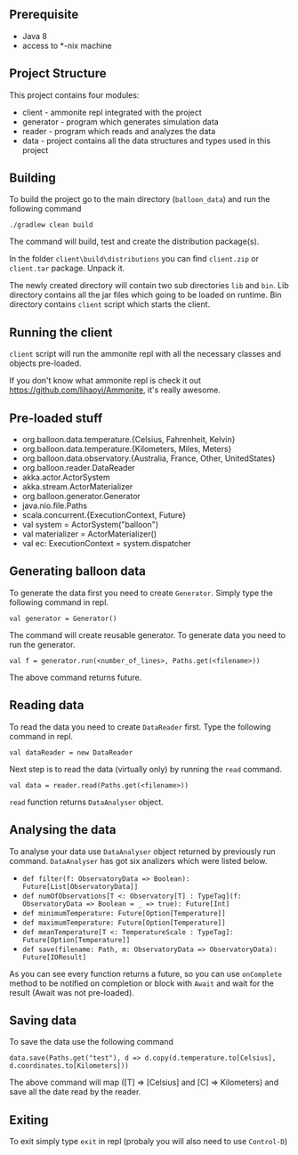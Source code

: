 Prerequisite
-
- Java 8
- access to *-nix machine

Project Structure
-
This project contains four modules:

- client - ammonite repl integrated with the project
- generator - program which generates simulation data
- reader - program which reads and analyzes the data
- data - project contains all the data structures and types used in this project

Building
-
To build the project go to the main directory (`balloon_data`) and run the following command

`./gradlew clean build`

The command will build, test and create the distribution package(s).

In the folder `client\build\distributions` you can find `client.zip` or `client.tar` package. Unpack it.

The newly created directory will contain two sub directories `lib` and `bin`. Lib directory contains all the jar files which going to be loaded on runtime. Bin directory contains `client` script which starts the client.


Running the client
-
`client` script will run the ammonite repl with all the necessary classes and objects pre-loaded.

If you don't know what ammonite repl is check it out https://github.com/lihaoyi/Ammonite, it's really awesome.

Pre-loaded stuff
-

 - org.balloon.data.temperature.{Celsius, Fahrenheit, Kelvin}
 - org.balloon.data.temperature.{Kilometers, Miles, Meters}
 - org.balloon.data.observatory.{Australia, France, Other, UnitedStates}
 - org.balloon.reader.DataReader
 - akka.actor.ActorSystem
 - akka.stream.ActorMaterializer
 - org.balloon.generator.Generator
 - java.nio.file.Paths
 - scala.concurrent.{ExecutionContext, Future}
 - val system = ActorSystem(\"balloon\")
 - val materializer = ActorMaterializer()
 - val ec: ExecutionContext = system.dispatcher

Generating balloon data
-
To generate the data first you need to create `Generator`. Simply type the following command in repl.

`val generator = Generator()`

The command will create reusable generator. To generate data you need to run the generator.

`val f = generator.run(<number_of_lines>, Paths.get(<filename>))`

The above command returns future.

Reading data
-
To read the data you need to create `DataReader` first. Type the following command in repl.

`val dataReader = new DataReader`

Next step is to read the data (virtually only) by running the `read` command.

`val data = reader.read(Paths.get(<filename>))`

`read` function returns `DataAnalyser` object.

Analysing the data
-
To analyse your data use `DataAnalyser` object returned by previously run command. `DataAnalyser` has got six analizers which were listed below.

- `def filter(f: ObservatoryData => Boolean): Future[List[ObservatoryData]]`
- `def numOfObservations[T <: Observatory[T] : TypeTag](f: ObservatoryData => Boolean = _ => true): Future[Int]`
- `def minimumTemperature: Future[Option[Temperature]]`
- `def maximumTemperature: Future[Option[Temperature]]`
- `def meanTemperature[T <: TemperatureScale : TypeTag]: Future[Option[Temperature]]`
- `def save(filename: Path, m: ObservatoryData => ObservatoryData): Future[IOResult]`

As you can see every function returns a future, so you can use `onComplete` method to be notified on completion or block with `Await` and wait for the result (Await was not pre-loaded).

Saving data
-

To save the data use the following command

`data.save(Paths.get("test"), d => d.copy(d.temperature.to[Celsius], d.coordinates.to[Kilometers]))`

The above command will map ([T] => [Celsius] and [C] => Kilometers) and save all the date read by the reader.

Exiting
-

To exit simply type `exit` in repl (probaly you will also need to use `Control-D`) 




